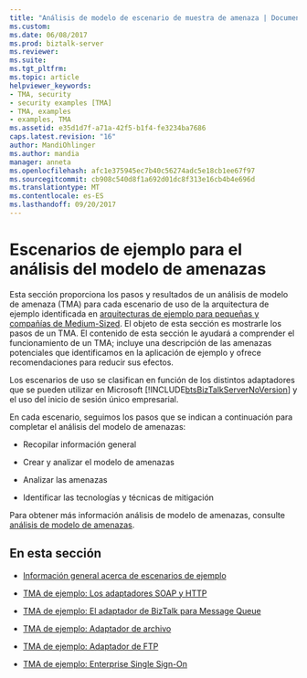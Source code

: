 ```yaml
---
title: "Análisis de modelo de escenario de muestra de amenaza | Documentos de Microsoft"
ms.custom: 
ms.date: 06/08/2017
ms.prod: biztalk-server
ms.reviewer: 
ms.suite: 
ms.tgt_pltfrm: 
ms.topic: article
helpviewer_keywords:
- TMA, security
- security examples [TMA]
- TMA, examples
- examples, TMA
ms.assetid: e35d1d7f-a71a-42f5-b1f4-fe3234ba7686
caps.latest.revision: "16"
author: MandiOhlinger
ms.author: mandia
manager: anneta
ms.openlocfilehash: afc1e375945ec7b40c56274adc5e18cb1ee67f97
ms.sourcegitcommit: cb908c540d8f1a692d01dc8f313e16cb4b4e696d
ms.translationtype: MT
ms.contentlocale: es-ES
ms.lasthandoff: 09/20/2017
---
```

# <a name="sample-scenarios-for-threat-model-analysis"></a>Escenarios de ejemplo para el análisis del modelo de amenazas
Esta sección proporciona los pasos y resultados de un análisis de modelo de amenaza (TMA) para cada escenario de uso de la arquitectura de ejemplo identificada en [arquitecturas de ejemplo para pequeñas y compañías de Medium-Sized](../core/sample-architectures-for-small-medium-sized-companies.md). El objeto de esta sección es mostrarle los pasos de un TMA. El contenido de esta sección le ayudará a comprender el funcionamiento de un TMA; incluye una descripción de las amenazas potenciales que identificamos en la aplicación de ejemplo y ofrece recomendaciones para reducir sus efectos.  
  
 Los escenarios de uso se clasifican en función de los distintos adaptadores que se pueden utilizar en Microsoft [!INCLUDE[btsBizTalkServerNoVersion](../includes/btsbiztalkservernoversion-md.md)] y el uso del inicio de sesión único empresarial.  
  
 En cada escenario, seguimos los pasos que se indican a continuación para completar el análisis del modelo de amenazas:  
  
-   Recopilar información general  
  
-   Crear y analizar el modelo de amenazas  
  
-   Analizar las amenazas  
  
-   Identificar las tecnologías y técnicas de mitigación  
  
 Para obtener más información análisis de modelo de amenazas, consulte [análisis de modelo de amenazas](../core/threat-model-analysis.md).  
  
## <a name="in-this-section"></a>En esta sección  
  
-   [Información general acerca de escenarios de ejemplo](../core/background-information-for-sample-scenarios.md)  
  
-   [TMA de ejemplo: Los adaptadores SOAP y HTTP](../core/sample-tma-http-and-soap-adapters.md)  
  
-   [TMA de ejemplo: El adaptador de BizTalk para Message Queue](../core/sample-tma-biztalk-message-queuing-adapter.md)  
  
-   [TMA de ejemplo: Adaptador de archivo](../core/sample-tma-file-adapter.md)  
  
-   [TMA de ejemplo: Adaptador de FTP](../core/sample-tma-ftp-adapter.md)  
  
-   [TMA de ejemplo: Enterprise Single Sign-On](../core/sample-tma-enterprise-single-sign-on.md)